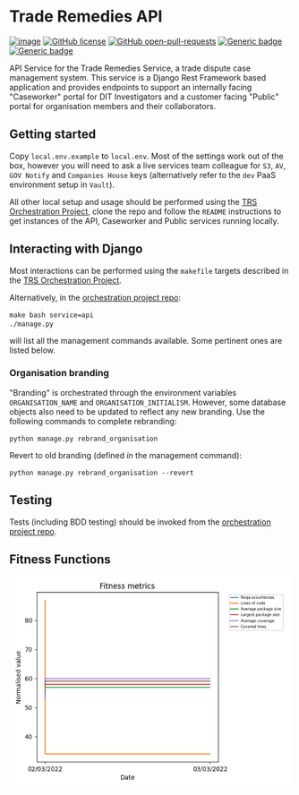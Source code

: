 # Trade Remedies API

[![image](https://circleci.com/gh/uktrade/trade-remedies-api/tree/develop.svg?style=svg)](https://circleci.com/gh/uktrade/trade-remedies-api/tree/develop)
[![GitHub license](https://badgen.net//github/license/uktrade/trade-remedies-api/)](https://github.com/uktrade/trade-remedies-api/blob/master/LICENSE)
[![GitHub open-pull-requests](https://badgen.net/github/open-prs/uktrade/trade-remedies-api/)](https://github.com/uktrade/trade-remedies-api/pulls?q=is%3Aopen)
[![Generic badge](https://badgen.net/badge/code%20style/black/black/)](https://github.com/psf/black/)
[![Generic badge](https://badgen.net/badge/pep/flake8/grey/)](https://pypi.org/project/flake8/)

[docker_proj]: (https://github.com/uktrade/trade-remedies-docker)

API Service for the Trade Remedies Service, a trade dispute case management
system. This service is a Django Rest Framework based application and
provides endpoints to support an internally facing "Caseworker" portal
for DIT Investigators and a customer facing "Public" portal for organisation
members and their collaborators.

## Getting started
Copy `local.env.example` to `local.env`. Most of the settings work out of
the box, however you will need to ask a live services team colleague for `S3`,
`AV`, `GOV Notify` and `Companies House` keys (alternatively refer to the
`dev` PaaS environment setup in `Vault`).

All other local setup and usage should be performed using the [TRS Orchestration Project][docker_proj],
clone the repo and follow the `README` instructions to get instances of the
API, Caseworker and Public services running locally.

## Interacting with Django
Most interactions can be performed using the `makefile` targets described in 
the [TRS Orchestration Project][docker_proj].

Alternatively, in the [orchestration project repo][docker_proj]:

    make bash service=api
    ./manage.py

will list all the management commands available. Some pertinent ones are 
listed below. 

### Organisation branding
"Branding" is orchestrated through the environment variables `ORGANISATION_NAME`
and `ORGANISATION_INITIALISM`. However, some database objects also need to
be updated to reflect any new branding. Use the following commands to complete
rebranding:

    python manage.py rebrand_organisation

Revert to old branding (defined _in_ the management command):

    python manage.py rebrand_organisation --revert

## Testing
Tests (including BDD testing) should be invoked from the
[orchestration project repo][docker_proj].

## Fitness Functions
![Current fitness metrics for TRSV2](fitness/fitness_metrics_graph.png)
